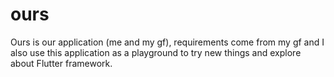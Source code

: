 # ours
Ours is our application (me and my gf), requirements come from my gf and I also use this application as a playground to try new things and explore about Flutter framework.
